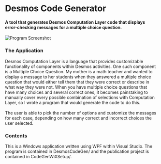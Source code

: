 <h1>Desmos Code Generator</h1>

<h4>A tool that generates Desmos Computation Layer code that displays error-checking messages for a multiple choice question.</h4>

![Program Screenshot](../examples/ProgramScreenshot.png)

<h3>The Application</h3>
Desmos Computation Layer is a language that provides customizable functionality of components within Desmos activities.
One such component is a Multiple Choice Question. My mother is a math teacher and wanted to display a message to her students when they answered a multiple choice question that would either tell them
that they were correct or describe in what way they were not.
When you have multiple choice questions that have many choices and several correct ones, it becomes painstaking to manually cover every possible combination of selections with Computation Layer, so
I wrote a program that would generate the code to do this.
<br><br>
The user is able to pick the number of options and customize the messages for each case, depending on how many correct and incorrect choices the user selected.

<h3>Contents</h3>

This is a Windows application written using WPF within Visual Studio. The program is contained in DesmosCodeGen/ and the publication project is contained in CodeGenWiXSetup/.
